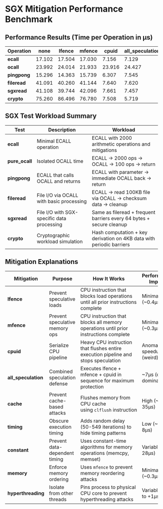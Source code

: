 # SGX Mitigation Performance Benchmark

## Performance Results (Time per Operation in μs)

| Operation    | none   | lfence | mfence | cpuid  | all_speculation | cache  | timing | constant | memory | hyperthreading | all    |
| ------------ | ------ | ------ | ------ | ------ | --------------- | ------ | ------ | -------- | ------ | -------------- | ------ |
| **ecall**    | 17.102 | 17.504 | 17.030 | 7.156  | 7.129           | 16.939 | 19.037 | 17.158   | 17.143 | 15.884         | 6.378  |
| **ocall**    | 23.992 | 24.014 | 21.933 | 23.916 | 24.427          | 21.889 | 24.042 | 24.048   | 23.808 | 24.980         | 24.821 |
| **pingpong** | 15.296 | 14.363 | 15.739 | 6.307  | 7.545           | 15.488 | 18.125 | 15.359   | 15.516 | 16.872         | 7.873  |
| **fileread** | 41.091 | 40.260 | 41.144 | 7.640  | 7.620           | 74.538 | 42.191 | 40.337   | 41.372 | 40.197         | 6.026  |
| **sgxread**  | 41.108 | 39.744 | 42.096 | 7.661  | 7.457           | 72.600 | 42.876 | 36.892   | 40.660 | 37.671         | 5.842  |
| **crypto**   | 75.260 | 86.496 | 76.780 | 7.508  | 5.719           | 93.484 | 83.374 | 103.229  | 74.940 | 74.439         | 5.721  |

## SGX Test Workload Summary

| Test           | Description                                | Workload                                                             |
| -------------- | ------------------------------------------ | -------------------------------------------------------------------- |
| **ecall**      | Minimal ECALL operation                    | ECALL with 2000 arithmetic operations and mitigations                |
| **pure_ocall** | Isolated OCALL time                        | ECALL → 2000 ops → OCALL → 100 ops → return                          |
| **pingpong**   | ECALL that calls OCALL and returns         | ECALL with parameter → immediate OCALL back → return                 |
| **fileread**   | File I/O via OCALL with basic processing   | ECALL → read 100KB file via OCALL → checksum data → cleanup          |
| **sgxread**    | File I/O with SGX-specific data processing | Same as fileread + frequent barriers every 64 bytes + secure cleanup |
| **crypto**     | Cryptographic workload simulation          | Hash computation + key derivation on 4KB data with periodic barriers |

## Mitigation Explanations

| Mitigation          | Purpose                        | How It Works                                                                        | Performance Impact        |
| ------------------- | ------------------------------ | ----------------------------------------------------------------------------------- | ------------------------- |
| **lfence**          | Prevent speculative loads      | CPU instruction that blocks load operations until all prior instructions complete   | Minimal (~0.4μs)          |
| **mfence**          | Prevent speculative memory ops | CPU instruction that blocks all memory operations until prior instructions complete | Minimal (~0.3μs)          |
| **cpuid**           | Serialize CPU pipeline         | Heavy CPU instruction that flushes entire execution pipeline and stops speculation  | Anomalous speedup (weird) |
| **all_speculation** | Combined speculation defense   | Executes lfence + mfence + cpuid in sequence for maximum protection                 | ~7μs (cpuid-dominated)    |
| **cache**           | Prevent cache-based attacks    | Flushes memory from CPU cache using `clflush` instruction                           | High (~18-35μs)           |
| **timing**          | Obscure execution timing       | Adds random delay (50-549 iterations) to hide timing patterns                       | Low (~1-8μs)              |
| **constant**        | Prevent data-dependent timing  | Uses constant-time algorithms for memory operations (memcpy, memset)                | Variable (1-28μs)         |
| **memory**          | Enforce memory ordering        | Uses `mfence` to prevent memory reordering attacks                                  | Minimal (~0.3μs)          |
| **hyperthreading**  | Isolate from other threads     | Pins process to physical CPU core to prevent hyperthreading attacks                 | Variable (-1 to +1μs)     |
